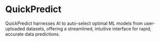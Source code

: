 # QuickPredict
QuickPredict harnesses AI to auto-select optimal ML models from user-uploaded datasets, offering a streamlined, intuitive interface for rapid, accurate data predictions.
